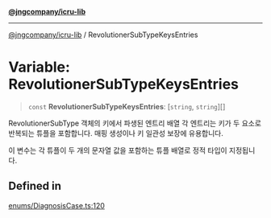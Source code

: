 [**@jngcompany/icru-lib**](../README.md)

***

[@jngcompany/icru-lib](../globals.md) / RevolutionerSubTypeKeysEntries

# Variable: RevolutionerSubTypeKeysEntries

> `const` **RevolutionerSubTypeKeysEntries**: [`string`, `string`][]

RevolutionerSubType 객체의 키에서 파생된 엔트리 배열
각 엔트리는 키가 두 요소로 반복되는 튜플을 포함합니다.
매핑 생성이나 키 일관성 보장에 유용합니다.

이 변수는 각 튜플이 두 개의 문자열 값을 포함하는 튜플 배열로 정적 타입이 지정됩니다.

## Defined in

[enums/DiagnosisCase.ts:120](https://github.com/jngcompany/icru-lib/blob/761e262af29fb19aea42bf1fcdb824ee624d8160/src/enums/DiagnosisCase.ts#L120)
